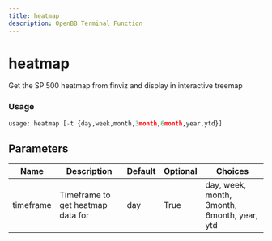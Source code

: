 ```yaml
---
title: heatmap
description: OpenBB Terminal Function
---
```


# heatmap

Get the SP 500 heatmap from finviz and display in interactive treemap

### Usage 
```python
usage: heatmap [-t {day,week,month,3month,6month,year,ytd}]
```

## Parameters

| Name | Description | Default | Optional | Choices |
| ---- | ----------- | ------- | -------- | ------- |
| timeframe | Timeframe to get heatmap data for | day | True | day, week, month, 3month, 6month, year, ytd |


